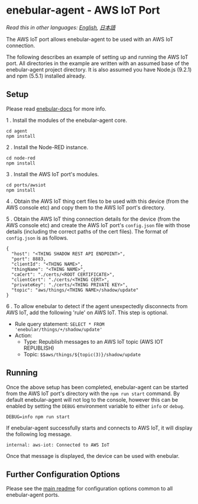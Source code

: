 
# enebular-agent - AWS IoT Port

*Read this in other languages: [English](README.md), [日本語](README.ja.md)*

The AWS IoT port allows enebular-agent to be used with an AWS IoT connection.

The following describes an example of setting up and running the AWS IoT port. All directories in the example are written with an assumed base of the enebular-agent project directory. It is also assumed you have Node.js (9.2.1) and npm (5.5.1) installed already.

## Setup

Please read [enebular-docs](https://docs.enebular.com/) for more info.

1 . Install the modules of the enebular-agent core.

```
cd agent
npm install
```

2 . Install the Node-RED instance.

```
cd node-red
npm install
```

3 . Install the AWS IoT port's modules.

```
cd ports/awsiot
npm install
```

4 . Obtain the AWS IoT thing cert files to be used with this device (from the AWS console etc) and copy them to the AWS IoT port's directory.

5 . Obtain the AWS IoT thing connection details for the device (from the AWS console etc) and create the AWS IoT port's `config.json` file with those details (including the correct paths of the cert files).
    The format of `config.json` is as follows.

```
{
  "host": "<THING SHADOW REST API ENDPOINT>",
  "port": 8883,
  "clientId": "<THING NAME>",
  "thingName": "<THING NAME>",
  "caCert": "./certs/<ROOT CERTIFICATE>",
  "clientCert": "./certs/<THING CERT>",
  "privateKey": "./certs/<THING PRIVATE KEY>",
  "topic": "aws/things/<THING NAME>/shadow/update"
}
```

6 . To allow enebular to detect if the agent unexpectedly disconnects from AWS IoT, add the following 'rule' on AWS IoT. This step is optional.

- Rule query statement: `SELECT * FROM 'enebular/things/+/shadow/update'`
- Action:
  - Type: Republish messages to an AWS IoT topic (AWS IOT REPUBLISH)
  - Topic: `$$aws/things/${topic(3)}/shadow/update`

## Running

Once the above setup has been completed, enebular-agent can be started from the AWS IoT port's directory with the `npm run start` command. By default enebular-agent will not log to the console, however this can be enabled by setting the `DEBUG` environment variable to either `info` or `debug`.

```
DEBUG=info npm run start
```

If enebular-agent successfully starts and connects to AWS IoT, it will display the following log message.

```
internal: aws-iot: Connected to AWS IoT
```

Once that message is displayed, the device can be used with enebular.

## Further Configuration Options

Please see the [main readme](../../README.md) for configuration options common to all enebular-agent ports.
